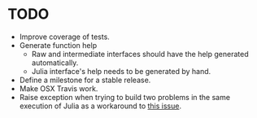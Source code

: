# TODO

  - Improve coverage of tests.
  - Generate function help
    - Raw and intermediate interfaces should have the help generated
      automatically.
    - Julia interface's help needs to be generated by hand.
  - Define a milestone for a stable release.
  - Make OSX Travis work.
  - Raise exception when trying to build two problems in the same
    execution of Julia as a workaround to
    [this issue](https://github.com/optimizers/CUTEst.jl/issues/4).
